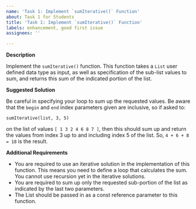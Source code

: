 ```yaml
---
name: 'Task 1: Implement `sumIterative()` Function'
about: Task 1 for Students
title: 'Task 1: Implement `sumIterative()` Function'
labels: enhancement, good first issue
assignees: ''

---
```


**Description**

Implement the `sumIterative()` function.  This function takes a `List` user defined data type as input, as well as specification of the sub-list values to sum, and returns this sum of the indicated portion of the list.


**Suggested Solution**

Be careful in specifying your loop to sum up the requested values.  Be aware that the `begin` and `end` index parameters given are inclusive, so if asked to:

```
sumIterative(list, 3, 5)
```

on the list of values `[ 1 3 2 4 6 8 7 ]`, then this should sum up and return the values from index 3 up to and including index 5 of the list.  So, `4 + 6 + 8 = 18` is the result.

**Additional Requirements**

- You are required to use an iterative solution in the implementation of this function.  This means you need to define a loop that calculates the sum.  You cannot use recursion yet in the iterative solutions.
- You are required to sum up only the requested sub-portion of the list as indicated by the last two parameters.
- The List should be passed in as a const reference parameter to this function.
